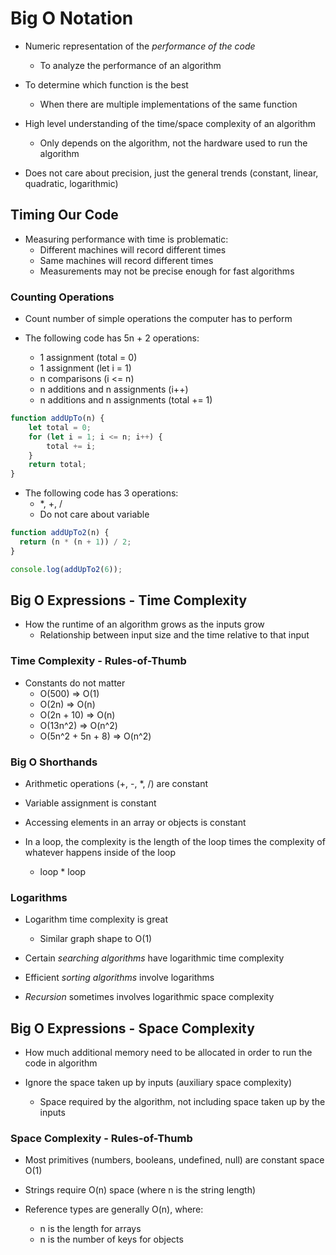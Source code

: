 # Big O Notation

- Numeric representation of the *performance of the code*
  - To analyze the performance of an algorithm

- To determine which function is the best
  - When there are multiple implementations of the same function

- High level understanding of the time/space complexity of an algorithm
  - Only depends on the algorithm, not the hardware used to run the algorithm

- Does not care about precision, just the general trends (constant, linear, quadratic, logarithmic)

## Timing Our Code

- Measuring performance with time is problematic:
  - Different machines will record different times
  - Same machines will record different times
  - Measurements may not be precise enough for fast algorithms

### Counting Operations

- Count number of simple operations the computer has to perform

- The following code has 5n + 2 operations:
  - 1 assignment (total = 0)
  - 1 assignment (let i = 1)
  - n comparisons (i <= n)
  - n additions and n assignments (i++)
  - n additions and n assignments (total += 1)
```js
function addUpTo(n) {
	let total = 0;
	for (let i = 1; i <= n; i++) {
		total += i;
	}
	return total;
}
```

- The following code has 3 operations:
  - *, +, /
  - Do not care about variable
```js
function addUpTo2(n) {
  return (n * (n + 1)) / 2;
}

console.log(addUpTo2(6));
```

## Big O Expressions - Time Complexity

- How the runtime of an algorithm grows as the inputs grow
  - Relationship between input size and the time relative to that input
  
### Time Complexity - Rules-of-Thumb

- Constants do not matter
  - O(500)             => O(1)
  - O(2n)              => O(n)
  - O(2n + 10)         => O(n)
  - O(13n^2)           => O(n^2)
  - O(5n^2 + 5n + 8)   => O(n^2)

### Big O Shorthands

- Arithmetic operations (+, -, *, /) are constant

- Variable assignment is constant

- Accessing elements in an array or objects is constant

- In a loop, the complexity is the length of the loop times the complexity of whatever happens inside of the loop
  - loop * loop

### Logarithms

- Logarithm time complexity is great
  - Similar graph shape to O(1)

- Certain *searching algorithms* have logarithmic time complexity

- Efficient *sorting algorithms* involve logarithms

- *Recursion* sometimes involves logarithmic space complexity

## Big O Expressions - Space Complexity

- How much additional memory need to be allocated in order to run the code in algorithm

- Ignore the space taken up by inputs (auxiliary space complexity)
    - Space required by the algorithm, not including space taken up by the inputs

### Space Complexity - Rules-of-Thumb

- Most primitives (numbers, booleans, undefined, null) are constant space O(1)

- Strings require O(n) space (where n is the string length)

- Reference types are generally O(n), where:
  - n is the length for arrays
  - n is the number of keys for objects

